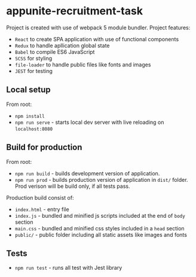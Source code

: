 # appunite-recruitment-task
Project is created with use of webpack 5 module bundler. Project features:
* `React` to create SPA application with use of functional components
* `Redux` to handle apllication global state
* `Babel` to compile ES6 JavaScript
* `SCSS` for styling
* `file-loader` to handle public files like fonts and images
* `JEST` for testing

## Local setup
From root:
* `npm install`
* `npm run serve` - starts local dev server with live reloading on `localhost:8080`

## Build for production
From root:
* `npm run build` - builds development version of application.
* `npm run prod` - builds production version of application in `dist/` folder. Prod verison will be build only, if all tests pass.

Production build consist of:
* `index.html` - entry file
* `index.js` - bundled and minified js scripts included at the end of `body` section
* `main.css` - bundled and minified css styles included in a `head` section
* `public/` - public folder including all static assets like images and fonts

## Tests
* `npm run test` - runs all test with Jest library
